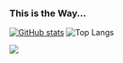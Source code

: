 ### This is the Way...

[![GitHub stats](https://github-readme-stats.vercel.app/api?username=theendofline&show_icons=true&theme=dracula)](https://github.com/theendofline/github-readme-stats) ![Top Langs](https://github-readme-stats.vercel.app/api/top-langs/?username=theendofline&langs_count=20)


<a href="https://u8views.com/github/theendofline"><img src="https://u8views.com/api/v1/github/profiles/19670612/views/day-week-month-total-count.svg"></a>
